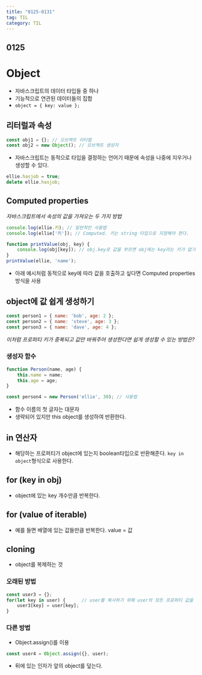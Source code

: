 ```yaml
---
title: "0125-0131"
tag: TIL
category: TIL
---
```

## 0125
# Object



* 자바스크립트의 데이터 타입들 중 하나
* 기능적으로 연관된 데이터들의 집합
* `object = { key: value };`

## 리터럴과 속성
```javascript
const obj1 = {}; // 오브젝트 리터럴
const obj2 = new Object(); // 오브젝트 생성자
```

* 자바스크립트는 동적으로 타입을 결정하는 언어기 때문에 속성을 나중에 지우거나 생성할 수 있다.

```javascript
ellie.hasjob = true;
delete ellie.hasjob;
```

## Computed properties
*자바스크립트에서 속성의 값을 가져오는 두 가지 방법*
```javascript
console.log(ellie.키); // 일반적인 사용법
console.log(ellie['키']); // Computed. 키는 string 타입으로 지정해야 한다.

function printValue(obj, key) {
    console.log(obj[key]); // obj.key로 값을 부르면 obj에는 key라는 키가 없기 때문에 undefined가 나온다.
}
printValue(ellie, 'name');
```
* 아래 예시처럼 동적으로 key에 따라 값을  호출하고 싶다면 Computed properties 방식을 사용

## object에 값 쉽게 생성하기
```javascript
const person1 = { name: 'bob', age: 2 };
const person2 = { name: 'steve', age: 3 };
const person3 = { name: 'dave', age: 4 };
```
*이처럼 프로퍼티 키가 중복되고 값만 바꿔주어 생성한다면 쉽게 생성할 수 있는 방법은?*

### 생성자 함수
```javascript
function Person(name, age) {
    this.name = name;
    this.age = age;
}

const person4 = new Person('ellie', 30); // 사용법
```
* 함수 이름의 첫 글자는 대문자
* 생략되어 있지만 this object를 생성하여 반환한다.

## in 연산자
* 해당하는 프로퍼티가 object에 있는지 boolean타입으로 반환해준다.
`key in object`형식으로 사용한다.

## for (key in obj)
* object에 있는 key 개수만큼 반복한다.

## for (value of iterable)
* 예를 들면 배열에 있는 값들만큼 반복한다. value = 값

## cloning
* object를 복제하는 것

### 오래된 방법
```javascript
const user3 = {};
for(let key in user) {		// user를 복사하기 위해 user의 모든 프로퍼티 값을 user3에 삽입
    user3[key] = user[key];
}
```

### 다른 방법
* Object.assign()를 이용

```javascript
const user4 = Object.assign({}, user);
```
* 뒤에 있는 인자가 앞의 object를 덮는다.